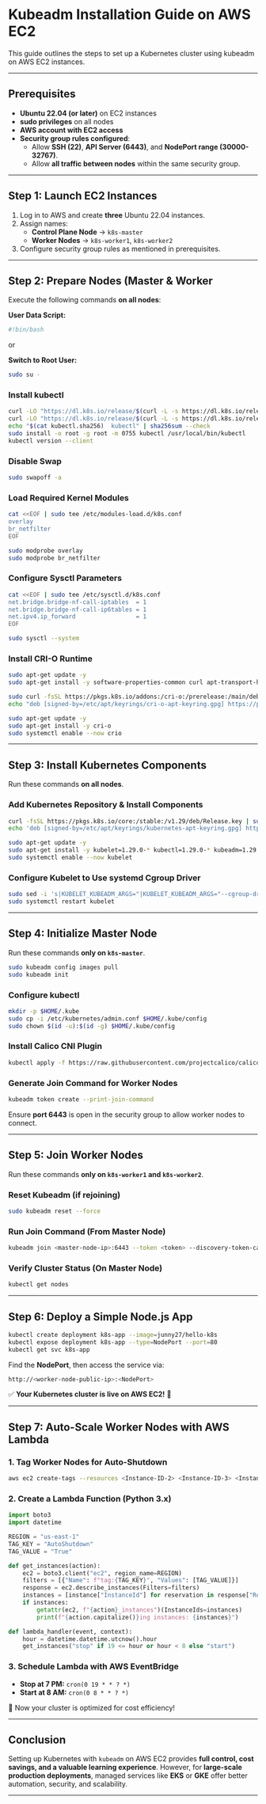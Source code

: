 # Kubeadm Installation Guide on AWS EC2

This guide outlines the steps to set up a Kubernetes cluster using kubeadm on AWS EC2 instances.

---

## Prerequisites
- **Ubuntu 22.04 (or later)** on EC2 instances
- **sudo privileges** on all nodes
- **AWS account with EC2 access**
- **Security group rules configured**:
  - Allow **SSH (22)**, **API Server (6443)**, and **NodePort range (30000-32767)**.
  - Allow **all traffic between nodes** within the same security group.

---

## Step 1: Launch EC2 Instances
1. Log in to AWS and create **three** Ubuntu 22.04 instances.
2. Assign names:
   - **Control Plane Node** → `k8s-master`
   - **Worker Nodes** → `k8s-worker1`, `k8s-worker2`
3. Configure security group rules as mentioned in prerequisites.

---

## Step 2: Prepare Nodes (Master & Worker
Execute the following commands **on all nodes**:  

**User Data Script:**  
```bash
#!bin/bash
```  
or  

**Switch to Root User:**  
```bash
sudo su -
```



### Install kubectl
```bash
curl -LO "https://dl.k8s.io/release/$(curl -L -s https://dl.k8s.io/release/stable.txt)/bin/linux/amd64/kubectl"
curl -LO "https://dl.k8s.io/release/$(curl -L -s https://dl.k8s.io/release/stable.txt)/bin/linux/amd64/kubectl.sha256"
echo "$(cat kubectl.sha256)  kubectl" | sha256sum --check
sudo install -o root -g root -m 0755 kubectl /usr/local/bin/kubectl
kubectl version --client
```

### Disable Swap
```bash
sudo swapoff -a
```

### Load Required Kernel Modules
```bash
cat <<EOF | sudo tee /etc/modules-load.d/k8s.conf
overlay
br_netfilter
EOF

sudo modprobe overlay
sudo modprobe br_netfilter
```

### Configure Sysctl Parameters
```bash
cat <<EOF | sudo tee /etc/sysctl.d/k8s.conf
net.bridge.bridge-nf-call-iptables  = 1
net.bridge.bridge-nf-call-ip6tables = 1
net.ipv4.ip_forward                 = 1
EOF

sudo sysctl --system
```

### Install CRI-O Runtime
```bash
sudo apt-get update -y
sudo apt-get install -y software-properties-common curl apt-transport-https ca-certificates gpg

sudo curl -fsSL https://pkgs.k8s.io/addons:/cri-o:/prerelease:/main/deb/Release.key | sudo gpg --dearmor -o /etc/apt/keyrings/cri-o-apt-keyring.gpg
echo "deb [signed-by=/etc/apt/keyrings/cri-o-apt-keyring.gpg] https://pkgs.k8s.io/addons:/cri-o:/prerelease:/main/deb/ /" | sudo tee /etc/apt/sources.list.d/cri-o.list

sudo apt-get update -y
sudo apt-get install -y cri-o
sudo systemctl enable --now crio
```

---

## Step 3: Install Kubernetes Components
Run these commands **on all nodes**.

### Add Kubernetes Repository & Install Components
```bash
curl -fsSL https://pkgs.k8s.io/core:/stable:/v1.29/deb/Release.key | sudo gpg --dearmor -o /etc/apt/keyrings/kubernetes-apt-keyring.gpg
echo 'deb [signed-by=/etc/apt/keyrings/kubernetes-apt-keyring.gpg] https://pkgs.k8s.io/core:/stable:/v1.29/deb/ /' | sudo tee /etc/apt/sources.list.d/kubernetes.list

sudo apt-get update -y
sudo apt-get install -y kubelet=1.29.0-* kubectl=1.29.0-* kubeadm=1.29.0-* jq
sudo systemctl enable --now kubelet
```

### Configure Kubelet to Use systemd Cgroup Driver
```bash
sudo sed -i 's|KUBELET_KUBEADM_ARGS="|KUBELET_KUBEADM_ARGS="--cgroup-driver=systemd |g' /var/lib/kubelet/kubeadm-flags.env
sudo systemctl restart kubelet
```

---

## Step 4: Initialize Master Node
Run these commands **only on `k8s-master`**.

```bash
sudo kubeadm config images pull
sudo kubeadm init
```

### Configure kubectl
```bash
mkdir -p $HOME/.kube
sudo cp -i /etc/kubernetes/admin.conf $HOME/.kube/config
sudo chown $(id -u):$(id -g) $HOME/.kube/config
```

### Install Calico CNI Plugin
```bash
kubectl apply -f https://raw.githubusercontent.com/projectcalico/calico/v3.26.0/manifests/calico.yaml
```

### Generate Join Command for Worker Nodes
```bash
kubeadm token create --print-join-command
```
Ensure **port 6443** is open in the security group to allow worker nodes to connect.

---

## Step 5: Join Worker Nodes
Run these commands **only on `k8s-worker1` and `k8s-worker2`**.

### Reset Kubeadm (if rejoining)
```bash
sudo kubeadm reset --force
```

### Run Join Command (From Master Node)
```bash
kubeadm join <master-node-ip>:6443 --token <token> --discovery-token-ca-cert-hash <hash> --v=5
```

### Verify Cluster Status (On Master Node)
```bash
kubectl get nodes
```

---

## Step 6: Deploy a Simple Node.js App
```bash
kubectl create deployment k8s-app --image=junny27/hello-k8s  
kubectl expose deployment k8s-app --type=NodePort --port=80  
kubectl get svc k8s-app  
```

Find the **NodePort**, then access the service via:  
```bash
http://<worker-node-public-ip>:<NodePort>
```

✅ **Your Kubernetes cluster is live on AWS EC2!** 🚀

---

## Step 7: Auto-Scale Worker Nodes with AWS Lambda

### 1. Tag Worker Nodes for Auto-Shutdown
```bash
aws ec2 create-tags --resources <Instance-ID-2> <Instance-ID-3> <Instance-ID-4> <Instance-ID-5> --tags Key=AutoShutdown,Value=True
```

### 2. Create a Lambda Function (Python 3.x)
```python
import boto3
import datetime

REGION = "us-east-1"  
TAG_KEY = "AutoShutdown"
TAG_VALUE = "True"

def get_instances(action):
    ec2 = boto3.client("ec2", region_name=REGION)
    filters = [{"Name": f"tag:{TAG_KEY}", "Values": [TAG_VALUE]}]
    response = ec2.describe_instances(Filters=filters)
    instances = [instance["InstanceId"] for reservation in response["Reservations"] for instance in reservation["Instances"]]
    if instances:
        getattr(ec2, f"{action}_instances")(InstanceIds=instances)
        print(f"{action.capitalize()}ing instances: {instances}")

def lambda_handler(event, context):
    hour = datetime.datetime.utcnow().hour
    get_instances("stop" if 19 <= hour or hour < 8 else "start")
```

### 3. Schedule Lambda with AWS EventBridge
- **Stop at 7 PM:** `cron(0 19 * * ? *)`
- **Start at 8 AM:** `cron(0 8 * * ? *)`

🚀 Now your cluster is optimized for cost efficiency!


---

## Conclusion
Setting up Kubernetes with `kubeadm` on AWS EC2 provides **full control, cost savings, and a valuable learning experience**. However, for **large-scale production deployments**, managed services like **EKS** or **GKE** offer better automation, security, and scalability.

---

